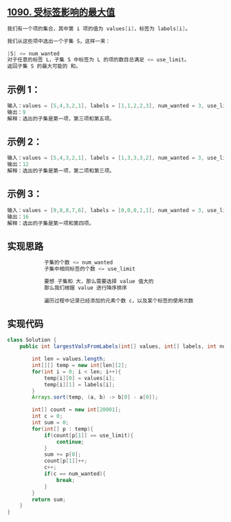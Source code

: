 ## **[1090. 受标签影响的最大值](https://leetcode-cn.com/problems/largest-values-from-labels/)**

```java
我们有一个项的集合，其中第 i 项的值为 values[i]，标签为 labels[i]。

我们从这些项中选出一个子集 S，这样一来：

|S| <= num_wanted
对于任意的标签 L，子集 S 中标签为 L 的项的数目总满足 <= use_limit。
返回子集 S 的最大可能的 和。
```



## **示例 1：**

```java
输入：values = [5,4,3,2,1], labels = [1,1,2,2,3], num_wanted = 3, use_limit = 1
输出：9
解释：选出的子集是第一项，第三项和第五项。
```



## **示例 2：**

```java
输入：values = [5,4,3,2,1], labels = [1,3,3,3,2], num_wanted = 3, use_limit = 2
输出：12
解释：选出的子集是第一项，第二项和第三项。
```



## **示例 3：**

```java
输入：values = [9,8,8,7,6], labels = [0,0,0,1,1], num_wanted = 3, use_limit = 1
输出：16
解释：选出的子集是第一项和第四项。
```





## **实现思路**

```java
			子集的个数 <= num_wanted
            子集中相同标签的个数 <= use_limit

            要想 子集和 大，那么需要选择 value 值大的
            那么我们根据 value 进行降序排序
            
            遍历过程中记录已经添加的元素个数 c，以及某个标签的使用次数
```





## **实现代码**

```java
class Solution {
    public int largestValsFromLabels(int[] values, int[] labels, int num_wanted, int use_limit) {

        int len = values.length;
        int[][] temp = new int[len][2];
        for(int i = 0; i < len; i++){
            temp[i][0] = values[i];
            temp[i][1] = labels[i];
        }
        Arrays.sort(temp, (a, b) -> b[0] - a[0]);

        int[] count = new int[20001];
        int c = 0;
        int sum = 0;
        for(int[] p : temp){
            if(count[p[1]] == use_limit){
                continue;
            }
            sum += p[0];
            count[p[1]]++;
            c++;
            if(c == num_wanted){
                break;
            }
        }
        return sum;
    }
}
```

